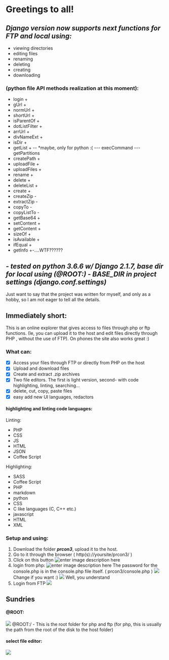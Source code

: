 
# Greetings to all!

## ***Django version now supports next functions for FTP and local using:***
 - viewing directories
 - editing files
 - renaming 
 - deleting
 - creating
 - downloading
 
 ### (python file API methods realization at this moment):
 - login +
 - gUrl +
 - normUrl +
 - shortUrl +
 - isParentOf +
 - dotListFilter +
 - arrUrl +
 - divNameExt +
 - isDir +
 - getList +
  -- *maybe, only for python :(
  --- execCommand 
  --- getPartitions
 - createPath +
 - uploadFile +
 - uploadFiles +
 - rename +
 - delete +
 - deleteList +
 - create +
 - createZip -
 - extractZip -
 - copyTo -
 - copyListTo -
 - getBase64 +
 - setContent +
 - getContent +
 - sizeOf +
 - isAvailable +
 - ifEqual +
 - getInfo +-....WTF??????
## ***- tested on python 3.6.6 w/ Django 2.1.7, base dir for local using (@ROOT:) - BASE_DIR in project settings (django.conf.settings)***


Just want to say that the project was written for myself, and only as a hobby, so I am not eager to tell all the details.

## Immediately short:
This is an online explorer that gives access to files through php or ftp functions.
(Ie, you can upload it to the host and edit files directly through PHP , without the use of FTP).
On phones the site also works great :)
### What can:

 - [x] Access your files through FTP or directly from PHP on the host
 - [x] Upload and download files
 - [x] Create and extract .zip archives
 - [x] Two file editors. The first is light version, second- with code highlighting, linting, searching...
 - [x] delete, cut, copy, paste files
 - [x] easy add new UI languages, redactors

#### highlighting and linting code languages:
Linting:

 - PHP
 - CSS
 - JS
 - HTML
 - JSON
 - Coffee Script

Highlighting:

 - SASS
 - Coffee Script
 - PHP
 - markdown
 - python
 - CSS
 - C like languages (C, C++ etc.)
 - javascript
 - HTML
 - XML

### Setup and using:
1. Download the folder ***prcon3***, upload it to the host.
2. Go to it through the browser ( http(s)://yoursite/prcon3/ )
3. Click on this button 
![enter image description here](https://i.ibb.co/RDGzDhj/image.png)
4. login from php:
![enter image description here](https://i.ibb.co/wr1C97T/image.png)
The password for the console.php is in the console.php file itself.
( prcon3/console.php )
![
](https://i.ibb.co/0VxrBSb/image.png)
Change if you want :)
![
](https://i.ibb.co/7G8gB2t/image.png)
Well, you understand
5. Login from FTP
![
](https://i.ibb.co/KhDsPsH/image.png)
## Sundries
#### @ROOT:
![
](https://i.ibb.co/8BPJW70/image.png)
@ROOT:/ - This is the root folder for php and ftp (for php, this is usually the path from the root of the disk to the host folder)

#### select file editor:
![
](https://i.ibb.co/HrWDNcj/image.png)
